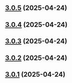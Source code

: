 ## [3.0.5](https://github.com/ghoshRitesh12/aniwatch-api/compare/v3.0.4...v3.0.5) (2025-04-24)



## [3.0.4](https://github.com/ghoshRitesh12/aniwatch-api/compare/v3.0.3...v3.0.4) (2025-04-24)



## [3.0.3](https://github.com/ghoshRitesh12/aniwatch-api/compare/v3.0.2...v3.0.3) (2025-04-24)



## [3.0.2](https://github.com/ghoshRitesh12/aniwatch-api/compare/v3.0.1...v3.0.2) (2025-04-24)



## [3.0.1](https://github.com/ghoshRitesh12/aniwatch-api/compare/v3.0.0...v3.0.1) (2025-04-24)



